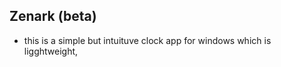 ## Zenark (beta)









- this is a simple but intuituve clock app for windows which is ligghtweight,
